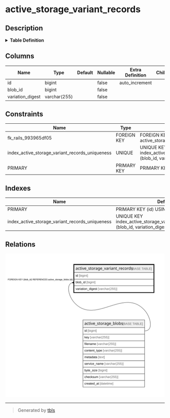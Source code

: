 # active_storage_variant_records

## Description

<details>
<summary><strong>Table Definition</strong></summary>

```sql
CREATE TABLE `active_storage_variant_records` (
  `id` bigint NOT NULL AUTO_INCREMENT,
  `blob_id` bigint NOT NULL,
  `variation_digest` varchar(255) COLLATE utf8mb4_general_ci NOT NULL,
  PRIMARY KEY (`id`),
  UNIQUE KEY `index_active_storage_variant_records_uniqueness` (`blob_id`,`variation_digest`),
  CONSTRAINT `fk_rails_993965df05` FOREIGN KEY (`blob_id`) REFERENCES `active_storage_blobs` (`id`)
) ENGINE=InnoDB DEFAULT CHARSET=utf8mb4 COLLATE=utf8mb4_general_ci
```

</details>

## Columns

| Name | Type | Default | Nullable | Extra Definition | Children | Parents | Comment |
| ---- | ---- | ------- | -------- | --------------- | -------- | ------- | ------- |
| id | bigint |  | false | auto_increment |  |  |  |
| blob_id | bigint |  | false |  |  | [active_storage_blobs](active_storage_blobs.md) |  |
| variation_digest | varchar(255) |  | false |  |  |  |  |

## Constraints

| Name | Type | Definition |
| ---- | ---- | ---------- |
| fk_rails_993965df05 | FOREIGN KEY | FOREIGN KEY (blob_id) REFERENCES active_storage_blobs (id) |
| index_active_storage_variant_records_uniqueness | UNIQUE | UNIQUE KEY index_active_storage_variant_records_uniqueness (blob_id, variation_digest) |
| PRIMARY | PRIMARY KEY | PRIMARY KEY (id) |

## Indexes

| Name | Definition |
| ---- | ---------- |
| PRIMARY | PRIMARY KEY (id) USING BTREE |
| index_active_storage_variant_records_uniqueness | UNIQUE KEY index_active_storage_variant_records_uniqueness (blob_id, variation_digest) USING BTREE |

## Relations

![er](active_storage_variant_records.svg)

---

> Generated by [tbls](https://github.com/k1LoW/tbls)
